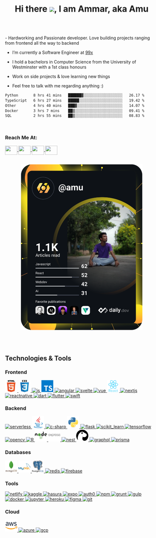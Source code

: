 <h1 align="center">Hi there <img src="https://raw.githubusercontent.com/MartinHeinz/MartinHeinz/master/wave.gif" height="30px" />, I am Ammar, aka Amu</h1>
<br />
<div>
<!--   <img src="https://visitor-badge.glitch.me/badge?page_id=Ammar-Raneez.Ammar-Raneez" /> -->
  <a href="https://www.hackerrank.com/_Ammar_">
    <img alt ="" src="https://img.shields.io/badge/HackerRank-&#9734&#9734&#9734&#9734&#9734-brightgreen?style=flat&logo=hackerrank">
  </a>
</div>
<br />
- Hardworking and Passionate developer. Love building projects ranging from frontend all the way to backend

- I’m currently a Software Engineer at [99x](http://99x.io/)

- I hold a bachelors in Computer Science from the University of Westminster with a 1st class honours 

- Work on side projects & love learning new things

- Feel free to talk with me regarding anything :)

<!--<br />
<h3>Weekly Overall Grind 💪</h3>-->

<!--START_SECTION:waka-->

```txt
Python       8 hrs 41 mins   ██████▓░░░░░░░░░░░░░░░░░░   26.17 %
TypeScript   6 hrs 27 mins   █████░░░░░░░░░░░░░░░░░░░░   19.42 %
Other        4 hrs 40 mins   ███▓░░░░░░░░░░░░░░░░░░░░░   14.07 %
Docker       3 hrs 7 mins    ██▒░░░░░░░░░░░░░░░░░░░░░░   09.41 %
SQL          2 hrs 55 mins   ██▒░░░░░░░░░░░░░░░░░░░░░░   08.83 %
```

<!--END_SECTION:waka-->

<br />
<div>
  <h3 align="left">Reach Me At:</h3>
  <a href="https://linkedin.com/in/ammar-raneez-246114196/" target="blank">
    <img align="center" src="https://raw.githubusercontent.com/rahuldkjain/github-profile-readme-generator/master/src/images/icons/Social/linked-in-alt.svg"
      height="30" width="40"
    />
  </a>
  <a href="https://www.facebook.com/ammar.raneez.3/" target="blank">
    <img align="center" src="https://raw.githubusercontent.com/rahuldkjain/github-profile-readme-generator/master/src/images/icons/Social/facebook.svg"
      height="30" width="40"
    />
  </a>
  <a href="https://www.instagram.com/_ammar._r/" target="blank">
    <img align="center" src="https://raw.githubusercontent.com/rahuldkjain/github-profile-readme-generator/master/src/images/icons/Social/instagram.svg"
      height="30" width="40"
    />
  </a>
  <a href="https://stackoverflow.com/users/13134768/ammar" target="blank">
    <img align="center" src="https://raw.githubusercontent.com/rahuldkjain/github-profile-readme-generator/master/src/images/icons/Social/stack-overflow.svg"
      height="30" width="40"
    />
  </a>
  <br /><br />
  <p align="center">
    <a href="https://github.com/Ammar-Raneez/Ammar-Raneez/blob/main/devcard.svg">
      <img src="https://github.com/Ammar-Raneez/Ammar-Raneez/blob/main/devcard.svg" width="400" alt="Ammar's Dev Card"/>
    </a>
  </p>
</div>
<br /><br />

<h2>Technologies & Tools</h2>
<h3>Frontend</h3>
<p>
  <a href="https://www.w3.org/html/" target="_blank"> <img src="https://raw.githubusercontent.com/devicons/devicon/master/icons/html5/html5-original-wordmark.svg" alt="html5"  width="40" height="40" /> </a>
  <a href="https://www.w3schools.com/css/" target="_blank"> <img src="https://raw.githubusercontent.com/devicons/devicon/master/icons/css3/css3-original-wordmark.svg" alt="css3" width="40" height="40" /> </a>
  <a href="https://developer.mozilla.org/en-US/docs/Web/JavaScript" target="_blank"> <img src="https://www.vectorlogo.zone/logos/javascript/javascript-vertical.svg" alt="js" width="40" height="40" /> </a>
  <a href="https://www.typescriptlang.org/" target="_blank"> <img src="https://raw.githubusercontent.com/devicons/devicon/master/icons/typescript/typescript-original.svg" alt="typescript" width="40" height="40" /> </a>
  <a href="https://angular.io/" target="_blank"> <img src="https://www.vectorlogo.zone/logos/angular/angular-icon.svg" alt="angular" width="40" height="40" /> </a>
  <a href="https://svelte.dev/" target="_blank"> <img src="https://raw.githubusercontent.com/AliasIO/wappalyzer/79011e2000d4cfc20b71e85ce7be3c03b0a88e86/src/drivers/webextension/images/icons/Svelte.svg" alt="svelte" width="40" height="40" /> </a>
  <a href="https://vuejs.org/" target="_blank"> <img src="https://www.vectorlogo.zone/logos/vuejs/vuejs-icon.svg" alt="vue" width="40" height="40" /> </a>
  <a href="https://reactjs.org/" target="_blank"> <img src="https://raw.githubusercontent.com/devicons/devicon/master/icons/react/react-original-wordmark.svg" alt="react" width="40" height="40" /> </a>
  <a href="https://nextjs.org/" target="_blank"> <img src="https://upload.wikimedia.org/wikipedia/commons/thumb/8/8e/Nextjs-logo.svg/800px-Nextjs-logo.svg.png" alt="nextjs" width="40" height="40" /> </a>
  <a href="https://reactnative.dev/" target="_blank"> <img src="https://reactnative.dev/img/header_logo.svg" alt="reactnative" width="40" height="40" /> </a>
  <a href="https://dart.dev" target="_blank"> <img src="https://www.vectorlogo.zone/logos/dartlang/dartlang-icon.svg" alt="dart" width="40" height="40" /> </a>
  <a href="https://flutter.dev" target="_blank"> <img src="https://www.vectorlogo.zone/logos/flutterio/flutterio-icon.svg" alt="flutter" width="40" height="40" /> </a>
</a>
  <a href="https://www.swift.com/" target="_blank"> <img src="https://www.vectorlogo.zone/logos/swift/swift-icon.svg" alt="swift" width="40" height="40" /> </a>
</p>

<h3>Backend</h3>
<p>
<a href="https://www.serverless.com/" target="_blank"> <img src="https://www.vectorlogo.zone/logos/serverless/serverless-icon.svg" alt="serverless" width="40" height="40" /> </a>
  <a href="https://www.java.com" target="_blank"> <img src="https://raw.githubusercontent.com/devicons/devicon/master/icons/java/java-original.svg" alt="java" width="40" height="40" /> </a>
    <a href="https://docs.microsoft.com/en-us/dotnet/csharp/" target="_blank"> <img src="https://seeklogo.com/images/C/c-sharp-c-logo-02F17714BA-seeklogo.com.png" alt="c-sharp" width="40" height="40" /> </a>
  <a href="https://www.python.org" target="_blank"> <img src="https://raw.githubusercontent.com/devicons/devicon/master/icons/python/python-original.svg" alt="python" width="40" height="40" /> </a>
  <a href="https://flask.palletsprojects.com/" target="_blank"> <img src="https://www.vectorlogo.zone/logos/pocoo_flask/pocoo_flask-icon.svg" alt="flask" width="40" height="40" /> </a>
  <a href="https://scikit-learn.org/" target="_blank"> <img src="https://upload.wikimedia.org/wikipedia/commons/0/05/Scikit_learn_logo_small.svg" alt="scikit_learn" width="40" height="40" /> </a>
  <a href="https://www.tensorflow.org" target="_blank"> <img src="https://www.vectorlogo.zone/logos/tensorflow/tensorflow-icon.svg" alt="tensorflow" width="40" height="40" /> </a>
  <a href="https://opencv.org/" target="_blank"> <img src="https://www.vectorlogo.zone/logos/opencv/opencv-icon.svg" alt="opencv" width="40" height="40" /> </a>
    <a href="https://www.r-project.org/" target="_blank"> <img src="https://www.vectorlogo.zone/logos/r-project/r-project-official.svg" alt="R" width="40" height="40" /> </a>
  <a href="https://nodejs.org" target="_blank"> <img src="https://raw.githubusercontent.com/devicons/devicon/master/icons/nodejs/nodejs-original-wordmark.svg" alt="nodejs" width="40" height="40" /> </a>
  <a href="https://expressjs.com" target="_blank"> <img src="https://raw.githubusercontent.com/devicons/devicon/master/icons/express/express-original-wordmark.svg" alt="express" width="40" height="40" /> </a>
  <a href="https://nestjs.com/" target="_blank"> <img src="https://www.vectorlogo.zone/logos/nestjs/nestjs-icon.svg" alt="nest" width="40" height="40" /> </a>
  <a href="https://deno.land/" target="_blank"> <img src="https://raw.githubusercontent.com/simple-icons/simple-icons/de63615eebd106ac1bcab3318ec85e1b32168ccf/icons/deno.svg" alt="deno" width="40" height="40" /> </a>
  <a href="https://graphql.org" target="_blank"> <img src="https://www.vectorlogo.zone/logos/graphql/graphql-icon.svg" alt="graphql" width="40" height="40" /> </a>
  <a href="https://www.prisma.io/" target="_blank"> <img src="https://prismalens.vercel.app/header/logo-dark.svg" alt="prisma" width="40" height="40" /> </a>
</p>

<h3>Databases</h3>
<p>
  <a href="https://www.mongodb.com/" target="_blank"> <img src="https://raw.githubusercontent.com/devicons/devicon/master/icons/mongodb/mongodb-original-wordmark.svg" alt="mongodb" width="40" height="40" /> </a>
  <a href="https://www.mysql.com/" target="_blank"> <img src="https://raw.githubusercontent.com/devicons/devicon/master/icons/mysql/mysql-original-wordmark.svg" alt="mysql" width="40" height="40" /> </a>
  <a href="https://www.postgresql.org" target="_blank"> <img src="https://raw.githubusercontent.com/devicons/devicon/master/icons/postgresql/postgresql-original-wordmark.svg" alt="postgresql" width="40" height="40" /> </a>
  <a href="https://redis.io/" target="_blank"> <img src="https://www.vectorlogo.zone/logos/redis/redis-icon.svg" alt="redis" width="40" height="40" /> </a>
  <a href="https://firebase.google.com/" target="_blank"> <img src="https://www.vectorlogo.zone/logos/firebase/firebase-icon.svg" alt="firebase" width="40" height="40" /> </a>
</p>

<h3>Tools</h3>
<p>
  <a href="https://www.netlify.com/" target="_blank"> <img src="https://www.vectorlogo.zone/logos/netlify/netlify-icon.svg" alt="netlify" width="40" height="40" /> </a>
  <a href="https://www.kaggle.com/" target="_blank"> <img src="https://www.vectorlogo.zone/logos/kaggle/kaggle-icon.svg" alt="kaggle" width="40" height="40" /> </a>
  <a href="https://hasura.io/" target="_blank"> <img src="https://www.vectorlogo.zone/logos/hasuraio/hasuraio-icon.svg" alt="hasura" width="40" height="40" /> </a>
  <a href="https://expo.dev/" target="_blank"> <img src="https://www.vectorlogo.zone/logos/expoio/expoio-icon.svg" alt="expo" width="40" height="40" /> </a>
  <a href="https://auth0.com/" target="_blank"> <img src="https://www.vectorlogo.zone/logos/auth0/auth0-icon.svg" alt="auth0" width="40" height="40" /> </a>
  <a href="https://www.npmjs.com/" target="_blank"> <img src="https://www.vectorlogo.zone/logos/npmjs/npmjs-ar21.svg" alt="npm" width="40" height="40" /> </a>
  <a href="https://gruntjs.com/" target="_blank"> <img src="https://www.vectorlogo.zone/logos/gruntjs/gruntjs-icon.svg" alt="grunt" width="40" height="40" /> </a>
  <a href="https://gulpjs.com/" target="_blank"> <img src="https://www.vectorlogo.zone/logos/gulpjs/gulpjs-ar21.svg" alt="gulp" width="40" height="40" /> </a>
  <a href="https://www.docker.com/" target="_blank"> <img src="https://www.vectorlogo.zone/logos/docker/docker-official.svg" alt="docker" width="40" height="40" /> </a>
  <a href="https://jupyter.org/" target="_blank"> <img src="https://www.vectorlogo.zone/logos/jupyter/jupyter-ar21.svg" alt="jupyter" width="40" height="40" /> </a>
  <a href="https://heroku.com" target="_blank"> <img src="https://www.vectorlogo.zone/logos/heroku/heroku-icon.svg" alt="heroku" width="40" height="40" /> </a> 
  <a href="https://www.figma.com/" target="_blank"> <img src="https://www.vectorlogo.zone/logos/figma/figma-icon.svg" alt="figma" width="40" height="40" /> </a>
  <a href="https://git-scm.com/" target="_blank"> <img src="https://www.vectorlogo.zone/logos/git-scm/git-scm-icon.svg" alt="git" width="40" height="40" /> </a>
</p>

<h3>Cloud</h3>
<p>
  <a href="https://aws.amazon.com" target="_blank"> <img src="https://raw.githubusercontent.com/devicons/devicon/master/icons/amazonwebservices/amazonwebservices-original-wordmark.svg" alt="aws" width="40" height="40" /> </a>
  <a href="https://azure.microsoft.com/en-in/" target="_blank"> <img src="https://www.vectorlogo.zone/logos/microsoft_azure/microsoft_azure-icon.svg" alt="azure" width="40" height="40" /> </a>
  <a href="https://cloud.google.com" target="_blank"> <img src="https://www.vectorlogo.zone/logos/google_cloud/google_cloud-icon.svg" alt="gcp" width="40" height="40" /> </a>
</p>

<!--<br /><br />
<img align="center" width="100%"  src="https://github-readme-stats.vercel.app/api?username=Ammar-Raneez&show_icons=true&theme=tokyonight&count_private=true&show_icons=true" />
<br /><br />
<img align="center" width="100%"  src="https://github-readme-streak-stats.herokuapp.com/?user=Ammar-Raneez" />
<br /><br />-->
<!-- <img align="center" width="100%"  src="https://github-readme-stats.vercel.app/api/top-langs/?username=Ammar-Raneez">
<br /><br /> -->
<!--<img align="center" width="100%"  src="https://github-readme-stats.vercel.app/api/wakatime?username=@Ammar" />-->
